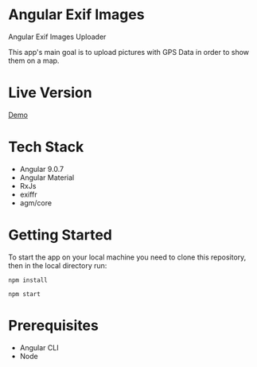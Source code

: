 # Angular Exif Images
Angular Exif Images Uploader

This app's main goal is to upload pictures with GPS Data in order to show them on a map. 

# Live Version
[Demo](http://flaky-sink.surge.sh/) 

# Tech Stack 

* Angular 9.0.7
* Angular Material
* RxJs
* exiffr
* agm/core

# Getting Started

To start the app on your local machine you need to clone this repository, then in the local directory run: 
```
npm install
```
```
npm start
```
# Prerequisites

* Angular CLI 
* Node
